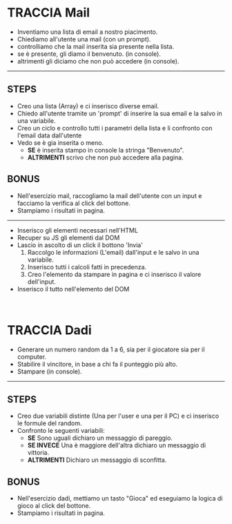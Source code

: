 # TRACCIA Mail

- Inventiamo una lista di email a nostro piacimento.
- Chiediamo all'utente una mail (con un prompt).
- controlliamo che la mail inserita sia presente nella lista.
- se è presente, gli diamo il benvenuto. (in console).
- altrimenti gli diciamo che non può accedere (in console).

---

## STEPS

- Creo una lista (Array) e ci inserisco diverse email.
- Chiedo all'utente tramite un 'prompt' di inserire la sua email e la salvo in una variabile.
- Creo un ciclo e controllo tutti i parametri della lista e li confronto con l'email data dall'utente
- Vedo se è gia inserita o meno.
  - **SE** è inserita stampo in console la stringa "Benvenuto".
  - **ALTRIMENTI** scrivo che non può accedere alla pagina.

## BONUS

- Nell'esercizio mail, raccogliamo la mail dell'utente con un input e facciamo la verifica al click del bottone.
- Stampiamo i risultati in pagina.

---

- Inserisco gli elementi necessari nell'HTML
- Recuper su JS gli elementi dal DOM
- Lascio in ascolto di un click il bottono 'Invia'
  1. Raccolgo le informazioni (L'email) dall'input e le salvo in una variabile.
  1. Inserisco tutti i calcoli fatti in precedenza.
  1. Creo l'elemento da stampare in pagina e ci inserisco il valore dell'input.
- Inserisco il tutto nell'elemento del DOM

<br>

# TRACCIA Dadi

- Generare un numero random da 1 a 6, sia per il giocatore sia per il computer.
- Stabilire il vincitore, in base a chi fa il punteggio più alto.
- Stampare (in console).

---

## STEPS

- Creo due variabili distinte (Una per l'user e una per il PC) e ci inserisco le formule del random.
- Confronto le seguenti variabili:
  - **SE** Sono uguali dichiaro un messaggio di pareggio.
  - **SE INVECE** Una è maggiore dell'altra dichiaro un messaggio di vittoria.
  - **ALTRIMENTI** Dichiaro un messaggio di sconfitta.

## BONUS

- Nell'esercizio dadi, mettiamo un tasto "Gioca" ed eseguiamo la logica di gioco al click del bottone.
- Stampiamo i risultati in pagina.
